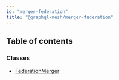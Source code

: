 ```yaml
---
id: "merger-federation"
title: "@graphql-mesh/merger-federation"
---
```


## Table of contents

### Classes

- [FederationMerger](/docs/api/classes/mergers_federation_src.FederationMerger)
